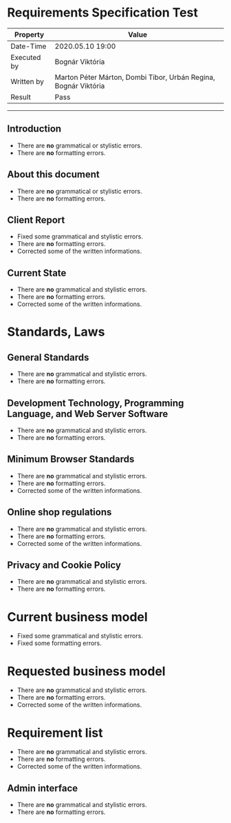 ﻿# Requirements Specification Test

| Property | Value |
| -- | -- |
| Date-Time | 2020.05.10 19:00 |
| Executed by | Bognár Viktória|
| Written by | Marton Péter Márton, Dombi Tibor, Urbán Regina, Bognár Viktória |
| Result | Pass |
---

## Introduction
- There are **no** grammatical or stylistic errors. 
- There are **no** formatting errors.

## About this document
- There are **no** grammatical or stylistic errors. 
- There are **no** formatting errors.

## Client Report
- Fixed some grammatical and stylistic errors.
- There are **no** formatting errors.
- Corrected some of the written informations.

## Current State
- There are **no** grammatical and stylistic errors.
- There are **no** formatting errors.
- Corrected some of the written informations.

# Standards, Laws
## General Standards
- There are **no** grammatical and stylistic errors.
- There are **no** formatting errors.

## Development Technology, Programming Language, and Web Server Software
- There are **no** grammatical and stylistic errors.
- There are **no** formatting errors.

## Minimum Browser Standards
- There are **no** grammatical and stylistic errors.
- There are **no** formatting errors.
- Corrected some of the written informations.

##  Online shop regulations
- There are **no** grammatical and stylistic errors.
- There are **no** formatting errors.
- Corrected some of the written informations.

## Privacy and Cookie Policy
- There are **no** grammatical and stylistic errors.
- There are **no** formatting errors.

# Current business model
- Fixed some grammatical and stylistic errors.
- Fixed some formatting errors.

# Requested business model
- There are **no** grammatical and stylistic errors.
- There are **no** formatting errors.
- Corrected some of the written informations.

# Requirement list
- There are **no** grammatical and stylistic errors.
- There are **no** formatting errors.
- Corrected some of the written informations.

## Admin interface
- There are **no** grammatical and stylistic errors.
- There are **no** formatting errors.
